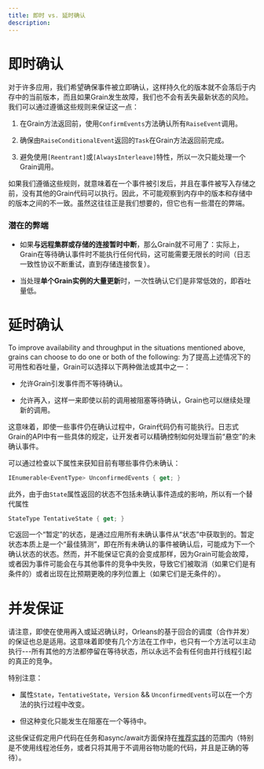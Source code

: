 ```yaml
---
title: 即时 vs. 延时确认
description: 
---
```


# 即时确认

对于许多应用，我们希望确保事件被立即确认，这样持久化的版本就不会落后于内存中的当前版本，而且如果Grain发生故障，我们也不会有丢失最新状态的风险。我们可以通过遵循这些规则来保证这一点：

1. 在Grain方法返回前，使用`ConfirmEvents`方法确认所有`RaiseEvent`调用。

2. 确保由`RaiseConditionalEvent`返回的`Task`在Grain方法返回前完成。

3. 避免使用`[Reentrant]`或`[AlwaysInterleave]`特性，所以一次只能处理一个Grain调用。

如果我们遵循这些规则，就意味着在一个事件被引发后，并且在事件被写入存储之前，没有其他的Grain代码可以执行。因此，不可能观察到内存中的版本和存储中的版本之间的不一致。虽然这往往正是我们想要的，但它也有一些潜在的弊端。

### 潜在的弊端

* 如果**与远程集群或存储的连接暂时中断**，那么Grain就不可用了：实际上，Grain在等待确认事件时不能执行任何代码，这可能需要无限长的时间（日志一致性协议不断重试，直到存储连接恢复）。

* 当处理**单个Grain实例的大量更新**时，一次性确认它们是非常低效的，即吞吐量低。


# 延时确认

To improve availability and throughput in the situations mentioned above, grains can choose to do one or both of the following:
为了提高上述情况下的可用性和吞吐量，Grain可以选择以下两种做法或其中之一：

* 允许Grain引发事件而不等待确认。

* 允许再入，这样一来即使以前的调用被阻塞等待确认，Grain也可以继续处理新的调用。

这意味着，即使一些事件仍在确认过程中，Grain代码仍有可能执行。日志式Grain的API中有一些具体的规定，让开发者可以精确控制如何处理当前“悬空”的未确认事件。

可以通过检查以下属性来获知目前有哪些事件仍未确认：

```csharp
IEnumerable<EventType> UnconfirmedEvents { get; }
```
此外，由于由`State`属性返回的状态不包括未确认事件造成的影响，所以有一个替代属性 

```csharp
StateType TentativeState { get; }
```

它返回一个“暂定”的状态，是通过应用所有未确认事件从“状态”中获取到的。暂定状态本质上是一个“最佳猜测”，即在所有未确认的事件被确认后，可能成为下一个确认状态的状态。然而，并不能保证它真的会变成那样，因为Grain可能会故障，或者因为事件可能会在与其他事件的竞争中失败，导致它们被取消（如果它们是有条件的）或者出现在比预期更晚的序列位置上（如果它们是无条件的）。

# 并发保证

请注意，即使在使用再入或延迟确认时，Orleans的基于回合的调度（合作并发）的保证也总是适用。这意味着即使有几个方法在工作中，也只有一个方法可以主动执行---所有其他的方法都停留在等待状态，所以永远不会有任何由并行线程引起的真正的竞争。

特别注意：

- 属性`State`，`TentativeState`，`Version` && `UnconfirmedEvents`可以在一个方法的执行过程中改变。

- 但这种变化只能发生在阻塞在一个等待中。

这些保证假定用户代码在任务和async/await方面保持在[推荐实践](~/docs/grains/external_tasks_and_grains.md)的范围内（特别是不使用线程池任务，或者只将其用于不调用谷物功能的代码，并且是正确的等待）。 
